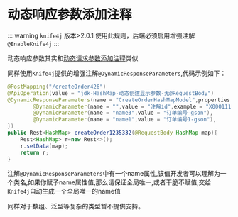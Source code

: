 # 动态响应参数添加注释

::: warning
`knife4j` 版本>2.0.1 使用此规则，后端必须启用增强注解`@EnableKnife4j`
:::


动态响应参数其实和[动态请求参数添加注释](dynamicRequestParameter.md)类似

同样使用`Knife4j`提供的增强注解`@DynamicResponseParameters`,代码示例如下：

```java
@PostMapping("/createOrder426")
@ApiOperation(value = "jdk-HashMap-动态创建显示参数-无@RequestBody")
@DynamicResponseParameters(name = "CreateOrderHashMapModel",properties = {
        @DynamicParameter(name = "",value = "注解id",example = "X000111",required = true,dataTypeClass = Integer.class),
        @DynamicParameter(name = "name3",value = "订单编号-gson"),
        @DynamicParameter(name = "name1",value = "订单编号1-gson"),
})
public Rest<HashMap> createOrder1235332(@RequestBody HashMap map){
    Rest<HashMap> r=new Rest<>();
    r.setData(map);
    return r;
}
```


注解`@DynamicResponseParameters`中有一个name属性,该值开发者可以理解为一个类名,如果你赋予name属性值,那么请保证全局唯一,或者干脆不赋值,交给`Knife4j`自动生成一个全局唯一的name值


同样对于数组、泛型等复杂的类型暂不提供支持。
